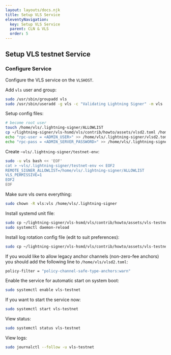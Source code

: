 ```yaml
---
layout: layouts/docs.njk
title: Setup VLS Service
eleventyNavigation:
  key: Setup VLS Service
  parent: CLN & VLS
  order: 5
---
```


## Setup VLS testnet Service

### Configure Service

Configure the VLS service on the `VLSHOST`.

Add `vls` user and group:
```bash
sudo /usr/sbin/groupadd vls
sudo /usr/sbin/useradd -g vls -c "Validating Lightning Signer" -m vls
```

Setup config files:
```bash
# become root user
touch /home/vls/.lightning-signer/ALLOWLIST
cp ~/lightning-signer/vls-hsmd/vls/contrib/howto/assets/vlsd2.toml /home/vls/.lightning-signer/vlsd2.toml
echo "rpc-user = <ADMIN_USER>" >> /home/vls/.lightning-signer/vlsd2.toml
echo "rpc-pass = <ADMIN_SERVER_PASSWORD>" >> /home/vls/.lightning-signer/vlsd2.toml
```

Create `~vls/.lightning-signer/testnet-env`:
```bash
sudo -u vls bash << 'EOF'
cat > ~vls/.lightning-signer/testnet-env << EOF2
REMOTE_SIGNER_ALLOWLIST=/home/vls/.lightning-signer/ALLOWLIST
VLS_PERMISSIVE=1
EOF2
EOF
```

Make sure vls owns everything:
```bash
sudo chown -R vls:vls /home/vls/.lightning-signer
```

Install systemd unit file:
```bash
sudo cp ~/lightning-signer/vls-hsmd/vls/contrib/howto/assets/vls-testnet.service /etc/systemd/system/
sudo systemctl daemon-reload
```

Install log rotation config file (edit to suit preferences):
```bash
sudo cp ~/lightning-signer/vls-hsmd/vls/contrib/howto/assets/vls-testnet.logrotate /etc/logrotate.d/vls-testnet
```

If you would like to allow legacy anchor channels (non-zero-fee anchors) you should
add the following line to `/home/vls/vlsd2.toml`:
```bash
policy-filter = "policy-channel-safe-type-anchors:warn"
```

Enable the  service for automatic start on system boot:
```bash
sudo systemctl enable vls-testnet
```

If you want to start the service now:
```bash
sudo systemctl start vls-testnet
```

View status:
```bash
sudo systemctl status vls-testnet
```

View logs:
```bash
sudo journalctl --follow -u vls-testnet
```
